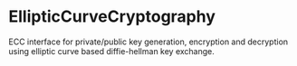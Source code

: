 
# EllipticCurveCryptography
ECC interface for private/public key generation, encryption and decryption using elliptic curve based diffie-hellman key exchange.
